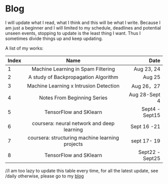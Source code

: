 # Blog

I will update what I read, what I think and this will be what I write. Because I am just a beginner and I will limited to my schedule, deadlines and potential unseen events, stopping to update is the least thing I want. Thus I sometimes divide things up and keep updating.  

A list of my works: 


| Index         | Name                                  | Date       |
| ------------- |:------------------------------------: | ----------:|
| 1             | Machine Learning in Spam Filtering    | Aug 23, 24 |
| 2             | A study of Backpropagation Algorithm  | Aug 25     |
| 3             | Machine Learning x Intrusion Detection| Aug 26，27 |
| 4             | Notes From Beginning Series | Aug 28-Sept 4|
| 5             | TensorFlow and SKlearn    | Sept4 - Sept15|
|6| coursera: neural network and deep learning | Sept 16 -21|
|7| coursera: structuring machine learning projects | sept 17- 19|
|8|TensorFlow and SKlearn    | Sept22 - Sept25|

//I am too lazy to update this table every time, 
for all the latest update, see /daily
otherwise, please go to my [blog](https://keplerc98.github.io)
